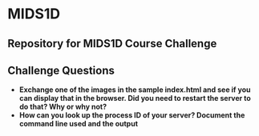 # MIDS1D
## Repository for MIDS1D Course Challenge

## Challenge Questions
- **Exchange one of the images in the sample index.html and see if you can display that in the browser. Did you need to restart the server to do that? Why or why not?**
- **How can you look up the process ID of your server? Document the command line used and the output**
